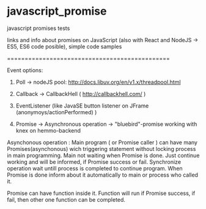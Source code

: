 # javascript_promise
javascript promises tests

links and info about promises on JavaScript (also with React and NodeJS -> ES5, ES6 code posible), simple code samples

==============================================

Event options:

1. Poll
   -> nodeJS pool: http://docs.libuv.org/en/v1.x/threadpool.html
	

2. Callback
   -> CallbackHell ( http://callbackhell.com/ )

3. EventListener (like JavaSE button listener on JFrame (anonymoys/actionPerformed) )


5. Promise
   -> Asynchronous operation
   -> "bluebird"-promise working with knex on hemmo-backend


Asynchonous operation : 
Main program ( or Promise caller ) can have many Promises(asynchonous) wich triggering statement without locking process in main programming. Main not waiting when Promise is done. Just continue working and will be informed, if Promise success or fail. Synchronize operation wait untill process is completed to continue program. When Promise is done inform about it automatically to main or process who called it.


Promise can have function inside it. Function will run if Promise success, if fail, then other one function can be completed. 



